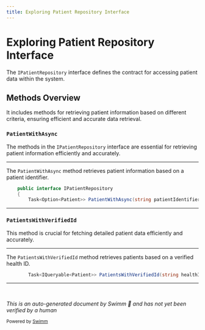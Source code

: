 ```yaml
---
title: Exploring Patient Repository Interface
---
```

# Exploring Patient Repository Interface

The <SwmToken path="src/In.ProjectEKA.HipLibrary/Patient/IPatientRepository.cs" pos="10:5:5" line-data="    public interface IPatientRepository">`IPatientRepository`</SwmToken> interface defines the contract for accessing patient data within the system.

## Methods Overview

It includes methods for retrieving patient information based on different criteria, ensuring efficient and accurate data retrieval.

### <SwmToken path="src/In.ProjectEKA.HipLibrary/Patient/IPatientRepository.cs" pos="12:8:8" line-data="        Task&lt;Option&lt;Patient&gt;&gt; PatientWithAsync(string patientIdentifier);">`PatientWithAsync`</SwmToken>

The methods in the <SwmToken path="src/In.ProjectEKA.HipLibrary/Patient/IPatientRepository.cs" pos="10:5:5" line-data="    public interface IPatientRepository">`IPatientRepository`</SwmToken> interface are essential for retrieving patient information efficiently and accurately.

<SwmSnippet path="/src/In.ProjectEKA.HipLibrary/Patient/IPatientRepository.cs" line="10">

---

The <SwmToken path="src/In.ProjectEKA.HipLibrary/Patient/IPatientRepository.cs" pos="12:8:8" line-data="        Task&lt;Option&lt;Patient&gt;&gt; PatientWithAsync(string patientIdentifier);">`PatientWithAsync`</SwmToken> method retrieves patient information based on a patient identifier.

```c#
    public interface IPatientRepository
    {
        Task<Option<Patient>> PatientWithAsync(string patientIdentifier);
```

---

</SwmSnippet>

### <SwmToken path="src/In.ProjectEKA.HipLibrary/Patient/IPatientRepository.cs" pos="14:8:8" line-data="        Task&lt;IQueryable&lt;Patient&gt;&gt; PatientsWithVerifiedId(string healthId);">`PatientsWithVerifiedId`</SwmToken>

This method is crucial for fetching detailed patient data efficiently and accurately.

<SwmSnippet path="/src/In.ProjectEKA.HipLibrary/Patient/IPatientRepository.cs" line="14">

---

The <SwmToken path="src/In.ProjectEKA.HipLibrary/Patient/IPatientRepository.cs" pos="14:8:8" line-data="        Task&lt;IQueryable&lt;Patient&gt;&gt; PatientsWithVerifiedId(string healthId);">`PatientsWithVerifiedId`</SwmToken> method retrieves patients based on a verified health ID.

```c#
        Task<IQueryable<Patient>> PatientsWithVerifiedId(string healthId);
```

---

</SwmSnippet>

&nbsp;

*This is an auto-generated document by Swimm 🌊 and has not yet been verified by a human*

<SwmMeta version="3.0.0" repo-id="Z2l0aHViJTNBJTNBaGlwLXNlcnZpY2UlM0ElM0FTd2ltbS1EZW1v" repo-name="hip-service"><sup>Powered by [Swimm](/)</sup></SwmMeta>
